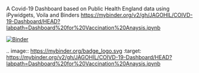 


A Covid-19 Dashboard based on Public Health England data using iPywidgets, Voila and Binders
https://mybinder.org/v2/gh/JAGOHIL/COIVD-19-Dashboard/HEAD?labpath=Dashboard%20for%20Vaccination%20Anaysis.ipynb

[![Binder](https://mybinder.org/badge_logo.svg)](https://mybinder.org/v2/gh/JAGOHIL/COIVD-19-Dashboard/HEAD?labpath=Dashboard%20for%20Vaccination%20Anaysis.ipynb)

.. image:: https://mybinder.org/badge_logo.svg
 :target: https://mybinder.org/v2/gh/JAGOHIL/COIVD-19-Dashboard/HEAD?labpath=Dashboard%20for%20Vaccination%20Anaysis.ipynb

